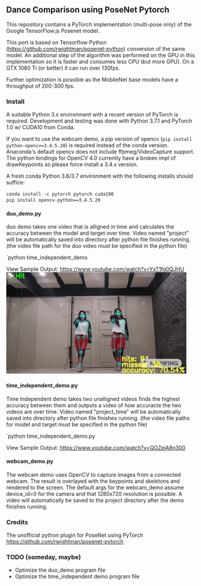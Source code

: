 ## Dance Comparison using PoseNet Pytorch 

This repository contains a PyTorch implementation (multi-pose only) of the Google TensorFlow.js Posenet model.

This port is based on Tensorflow Python (https://github.com/rwightman/posenet-python) conversion of the same model. An additional step of the algorithm was performed on the GPU in this implementation so it is faster and consumes less CPU (but more GPU). On a GTX 1080 Ti (or better) it can run over 130fps.

Further optimization is possible as the MobileNet base models have a throughput of 200-300 fps.

### Install

A suitable Python 3.x environment with a recent version of PyTorch is required. Development and testing was done with Python 3.7.1 and PyTorch 1.0 w/ CUDA10 from Conda.

If you want to use the webcam demo, a pip version of opencv (`pip install python-opencv=3.4.5.20`) is required instead of the conda version. Anaconda's default opencv does not include ffpmeg/VideoCapture support. The python bindings for OpenCV 4.0 currently have a broken impl of drawKeypoints so please force install a 3.4.x version.

A fresh conda Python 3.6/3.7 environment with the following installs should suffice: 
```
conda install -c pytorch pytorch cuda100
pip install opencv-python==3.4.5.20
```

#### duo_demo.py 
duo demo takes one video that is alligned in time and calculates the accuracy between the model and target over time. Video named "project" will be automatically saved into directory after python file finishes running.  (the video file path for the duo video must be specified in the python file)

`python time_independent_demo

View Sample Output: https://www.youtube.com/watch?v=YxT1fg0QJHU 
![](duo_demo.gif)

#### time_independent_demo.py 

Time Independent demo takes two unalligned videos finds the highest accuracy between them and outputs a video of how accuracte the two videos are over time. Video named "project_time" will be automatically saved into directory after python file finishes running. (the video file paths for model and target must be specified in the python file)

`python time_independent_demo.py 

View Sample Output: https://www.youtube.com/watch?v=QOZejA8n300

#### webcam_demo.py

The webcam demo uses OpenCV to capture images from a connected webcam. The result is overlayed with the keypoints and skeletons and rendered to the screen. The default args for the webcam_demo assume device_id=0 for the camera and that 1280x720 resolution is possible. A video will automatically be saved to the project directory after the demo finishes running.


### Credits

The unofficial python plugin for PoseNet using PyTorch 
https://github.com/rwightman/posenet-pytorch

### TODO (someday, maybe)
* Optimize the duo_demo program file
* Optimize the time_independent demo program file

